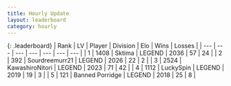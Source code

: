 ```yaml
---
title: Hourly Update
layout: leaderboard
category: hourly
---
```


{: .leaderboard}
| Rank | LV | Player | Division | Elo | Wins | Losses |
| --- | --- | --- | --- | --- | --- | --- |
| <span data-change="1">1</span> | 1408 | <span title="ID: 353063">Sktima</span> | LEGEND | <span data-change="0">2036</span> | <span data-change="0">57</span> | <span data-change="0">24</span> |
| <span data-change="1">2</span> | 392 | <span title="ID: 633686">Sourdreemurr21</span> | LEGEND | <span data-change="0">2026</span> | <span data-change="0">22</span> | <span data-change="0">2</span> |
| <span data-change="1">3</span> | 2524 | <span title="ID: 164871">KawashiroNitori</span> | LEGEND | <span data-change="0">2023</span> | <span data-change="0">71</span> | <span data-change="0">42</span> |
| <span data-change="2">4</span> | 1112 | <span title="ID: 498412">LuckySpin</span> | LEGEND | <span data-change="5">2019</span> | <span data-change="1">19</span> | <span data-change="0">3</span> |
| <span data-change="-4">5</span> | 121 | <span title="ID: 659170">Banned Porridge</span> | LEGEND | <span data-change="-23">2018</span> | <span data-change="3">25</span> | <span data-change="4">8</span> |